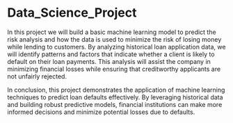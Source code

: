 # Data_Science_Project


In this project we will build a basic machine learning model to predict the risk analysis and how the data is used to minimize the risk of losing money while lending to customers. By analyzing historical loan application data, we will identify patterns and factors that indicate whether a client is likely to default on their loan payments. This analysis will assist the company in minimizing financial losses while ensuring that creditworthy applicants are not unfairly rejected.

In conclusion, this project demonstrates the application of machine learning techniques to predict loan defaults effectively. By leveraging historical data and building robust predictive models, financial institutions can make more informed decisions and minimize potential losses due to defaults.
